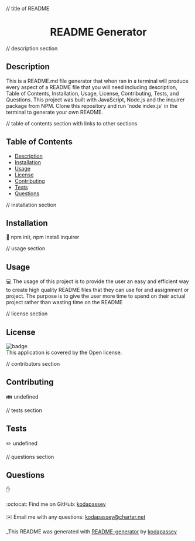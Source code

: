 

  // title of README
  <h1 align = 'center'>README Generator</h1>

  // description section
  ## Description
  This is a README.md file generator that when ran in a terminal will produce every aspect of a README file that you will need including description, Table of Contents, Installation, Usage, License, Contributing, Tests, and Questions. This project was built with JavaScript, Node.js and the inquirer package from NPM. Clone this repository and run 'node index.js' in the terminal to generate your own README.

  // table of contents section with links to other sections
  ## Table of Contents
  - [Description](#description)
  - [Installation](#installation)
  - [Usage](#usage)
  - [License](#license)
  - [Contributing](#contributing)
  - [Tests](#tests)
  - [Questions](#questions)

  // installation section
  ## Installation
  💾 npm init, npm install inquirer
  
  // usage section
  ## Usage
  💻 The usage of this project is to provide the user an easy and efficient way to create high quality README files that they can use for and assignment or project. The purpose is to give the user more time to spend on their actual project rather than wasting time on the README

  // license section
  ## License
  ![badge](https://img.shields.io/badge/license-Open-brightgreen)
  <br />
  This application is covered by the Open license. 

  // contributors section
  ## Contributing
  👪 undefined

  // tests section
  ## Tests
  ✏️ undefined

  // questions section
  ## Questions
  ✋ <br />
  <br />
  :octocat: Find me on GitHub: [kodapassey](https://github.com/kodapassey)<br />
  <br />
  ✉️ Email me with any questions: kodapassey@charter.net<br /><br />
  _This README was generated with [README-generator](https://github.com/kodapassey/README-Generator) by [kodapassey](https://github.com/kodapassey)
